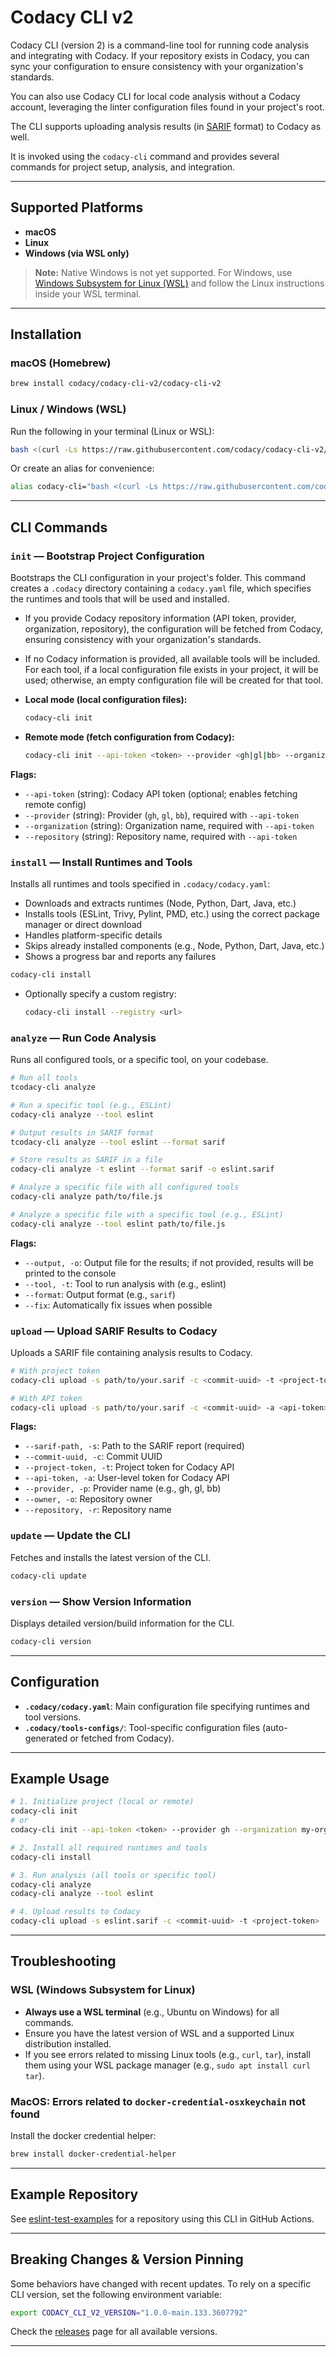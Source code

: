 # Codacy CLI v2

Codacy CLI (version 2) is a command-line tool for running code analysis and integrating with Codacy. If your repository exists in Codacy, you can sync your configuration to ensure consistency with your organization's standards. 

You can also use Codacy CLI for local code analysis without a Codacy account, leveraging the linter configuration files found in your project's root.

The CLI supports uploading analysis results (in [SARIF](https://docs.oasis-open.org/sarif/sarif/v2.1.0/sarif-v2.1.0.html) format) to Codacy as well.

It is invoked using the `codacy-cli` command and provides several commands for project setup, analysis, and integration.

---

## Supported Platforms

- **macOS**
- **Linux**
- **Windows (via WSL only)**

> **Note:** Native Windows is not yet supported. For Windows, use [Windows Subsystem for Linux (WSL)](https://learn.microsoft.com/en-us/windows/wsl/) and follow the Linux instructions inside your WSL terminal.

---

## Installation

### macOS (Homebrew)

```bash
brew install codacy/codacy-cli-v2/codacy-cli-v2
```

### Linux / Windows (WSL)

Run the following in your terminal (Linux or WSL):

```bash
bash <(curl -Ls https://raw.githubusercontent.com/codacy/codacy-cli-v2/main/codacy-cli.sh)
```

Or create an alias for convenience:

```bash
alias codacy-cli="bash <(curl -Ls https://raw.githubusercontent.com/codacy/codacy-cli-v2/main/codacy-cli.sh)"
```

---

## CLI Commands

### `init` — Bootstrap Project Configuration

Bootstraps the CLI configuration in your project's folder. This command creates a `.codacy` directory containing a `codacy.yaml` file, which specifies the runtimes and tools that will be used and installed.

- If you provide Codacy repository information (API token, provider, organization, repository), the configuration will be fetched from Codacy, ensuring consistency with your organization's standards.
- If no Codacy information is provided, all available tools will be included. For each tool, if a local configuration file exists in your project, it will be used; otherwise, an empty configuration file will be created for that tool.

- **Local mode (local configuration files):**
  ```bash
  codacy-cli init
  ```
- **Remote mode (fetch configuration from Codacy):**
  ```bash
  codacy-cli init --api-token <token> --provider <gh|gl|bb> --organization <org> --repository <repo>
  ```

**Flags:**
- `--api-token` (string): Codacy API token (optional; enables fetching remote config)
- `--provider` (string): Provider (`gh`, `gl`, `bb`), required with `--api-token`
- `--organization` (string): Organization name, required with `--api-token`
- `--repository` (string): Repository name, required with `--api-token`

### `install` — Install Runtimes and Tools

Installs all runtimes and tools specified in `.codacy/codacy.yaml`:
- Downloads and extracts runtimes (Node, Python, Dart, Java, etc.)
- Installs tools (ESLint, Trivy, Pylint, PMD, etc.) using the correct package manager or direct download
- Handles platform-specific details
- Skips already installed components (e.g., Node, Python, Dart, Java, etc.)
- Shows a progress bar and reports any failures

```bash
codacy-cli install
```
- Optionally specify a custom registry:
  ```bash
  codacy-cli install --registry <url>
  ```

### `analyze` — Run Code Analysis

Runs all configured tools, or a specific tool, on your codebase.

```bash
# Run all tools
tcodacy-cli analyze

# Run a specific tool (e.g., ESLint)
codacy-cli analyze --tool eslint

# Output results in SARIF format
tcodacy-cli analyze --tool eslint --format sarif

# Store results as SARIF in a file
codacy-cli analyze -t eslint --format sarif -o eslint.sarif

# Analyze a specific file with all configured tools
codacy-cli analyze path/to/file.js

# Analyze a specific file with a specific tool (e.g., ESLint)
codacy-cli analyze --tool eslint path/to/file.js
```

**Flags:**
- `--output, -o`: Output file for the results; if not provided, results will be printed to the console
- `--tool, -t`: Tool to run analysis with (e.g., eslint)
- `--format`: Output format (e.g., `sarif`)
- `--fix`: Automatically fix issues when possible

### `upload` — Upload SARIF Results to Codacy

Uploads a SARIF file containing analysis results to Codacy.

```bash
# With project token
codacy-cli upload -s path/to/your.sarif -c <commit-uuid> -t <project-token>

# With API token
codacy-cli upload -s path/to/your.sarif -c <commit-uuid> -a <api-token> -p <provider> -o <owner> -r <repository>
```

**Flags:**
- `--sarif-path, -s`: Path to the SARIF report (required)
- `--commit-uuid, -c`: Commit UUID
- `--project-token, -t`: Project token for Codacy API
- `--api-token, -a`: User-level token for Codacy API
- `--provider, -p`: Provider name (e.g., gh, gl, bb)
- `--owner, -o`: Repository owner
- `--repository, -r`: Repository name

### `update` — Update the CLI

Fetches and installs the latest version of the CLI.

```bash
codacy-cli update
```

### `version` — Show Version Information

Displays detailed version/build information for the CLI.

```bash
codacy-cli version
```

---

## Configuration

- **`.codacy/codacy.yaml`**: Main configuration file specifying runtimes and tool versions.
- **`.codacy/tools-configs/`**: Tool-specific configuration files (auto-generated or fetched from Codacy).

---

## Example Usage

```bash
# 1. Initialize project (local or remote)
codacy-cli init
# or
codacy-cli init --api-token <token> --provider gh --organization my-org --repository my-repo

# 2. Install all required runtimes and tools
codacy-cli install

# 3. Run analysis (all tools or specific tool)
codacy-cli analyze
codacy-cli analyze --tool eslint

# 4. Upload results to Codacy
codacy-cli upload -s eslint.sarif -c <commit-uuid> -t <project-token>
```

---

## Troubleshooting

### WSL (Windows Subsystem for Linux)
- **Always use a WSL terminal** (e.g., Ubuntu on Windows) for all commands.
- Ensure you have the latest version of WSL and a supported Linux distribution installed.
- If you see errors related to missing Linux tools (e.g., `curl`, `tar`), install them using your WSL package manager (e.g., `sudo apt install curl tar`).

### MacOS: Errors related to `docker-credential-osxkeychain` not found

Install the docker credential helper:

```bash
brew install docker-credential-helper
```

---

## Example Repository

See [eslint-test-examples](https://github.com/troubleshoot-codacy/eslint-test-examples) for a repository using this CLI in GitHub Actions.

---

## Breaking Changes & Version Pinning

Some behaviors have changed with recent updates. To rely on a specific CLI version, set the following environment variable:

```bash
export CODACY_CLI_V2_VERSION="1.0.0-main.133.3607792"
```

Check the [releases](https://github.com/codacy/codacy-cli-v2/releases) page for all available versions.

---
